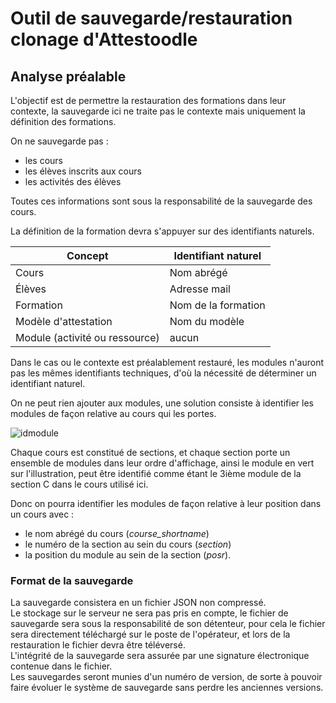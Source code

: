 # Outil de sauvegarde/restauration clonage d'Attestoodle #

## Analyse préalable ##

L'objectif est de permettre la restauration des formations dans leur contexte, la sauvegarde ici ne traite pas le contexte mais uniquement la définition des formations.

On ne sauvegarde pas :
  * les cours
  * les élèves inscrits aux cours
  * les activités des élèves
  
Toutes ces informations sont sous la responsabilité de la sauvegarde des cours.
 
La définition de la formation devra s'appuyer sur des identifiants naturels. 


|  Concept     |    Identifiant naturel |
|--------------|------------------------|
| Cours        | Nom abrégé             |
| Élèves       | Adresse mail           |
| Formation    | Nom de la formation    |
| Modèle d'attestation | Nom du modèle  |
| Module (activité ou ressource) | aucun |

Dans le  cas ou le contexte est préalablement restauré, les modules n'auront pas les mêmes identifiants techniques, d'où la nécessité de déterminer un identifiant naturel.

On ne peut rien ajouter aux modules, une solution consiste à identifier les modules de façon relative au cours qui les portes.

![idmodule](https://user-images.githubusercontent.com/26385729/59425798-eff77300-8dd6-11e9-851c-82468b7543e0.png)

Chaque cours est constitué de sections, et chaque section porte un ensemble de modules dans leur ordre d'affichage, ainsi le module en vert sur l'illustration, peut être identifié comme étant le 3ième module de la section C dans le cours utilisé ici.

Donc on pourra identifier les modules de façon relative à leur position dans un cours avec :
 * le nom abrégé du cours (_course_shortname_)
 * le numéro de la section au sein du cours (_section_)
 * la position du module au sein de la section (_posr_).
 

### Format de la sauvegarde ###
La sauvegarde consistera en un fichier JSON non compressé.  
Le stockage sur le serveur ne sera pas pris en compte, le fichier de sauvegarde sera sous la responsabilité de son détenteur, pour cela le fichier sera directement téléchargé sur le poste de l'opérateur, et lors de la restauration le fichier devra être téléversé.  
L'intégrité de la sauvegarde sera assurée par une signature électronique contenue dans le fichier.  
Les sauvegardes seront munies d'un numéro de version, de sorte à pouvoir faire évoluer le système de sauvegarde sans perdre les anciennes versions.  
